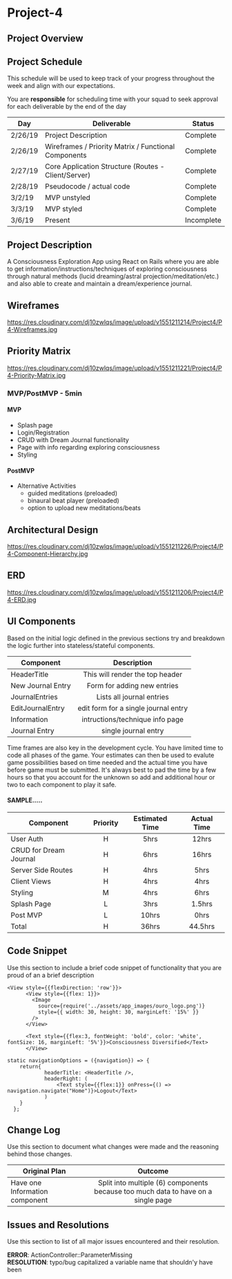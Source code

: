 # Project-4 

## Project Overview

## Project Schedule

This schedule will be used to keep track of your progress throughout the week and align with our expectations.  

You are **responsible** for scheduling time with your squad to seek approval for each deliverable by the end of the day

|  Day | Deliverable | Status
|---|---| ---|
|2/26/19| Project Description | Complete
|2/26/19| Wireframes / Priority Matrix / Functional Components | Complete
|2/27/19| Core Application Structure (Routes - Client/Server) | Complete
|2/28/19| Pseudocode / actual code | Complete
|3/2/19| MVP unstyled | Complete
|3/3/19| MVP styled | Complete
|3/6/19| Present | Incomplete


## Project Description

A Consciousness Exploration App using React on Rails where you are able to get information/instructions/techniques of exploring consciousness through natural methods (lucid dreaming/astral projection/meditation/etc.) and also able to create and maintain a dream/experience journal. 

## Wireframes

https://res.cloudinary.com/dj10zwlqs/image/upload/v1551211214/Project4/P4-Wireframes.jpg

## Priority Matrix

https://res.cloudinary.com/dj10zwlqs/image/upload/v1551211221/Project4/P4-Priority-Matrix.jpg

### MVP/PostMVP - 5min

#### MVP 

- Splash page 
- Login/Registration 
- CRUD with Dream Journal functionality 
- Page with info regarding exploring consciousness 
- Styling 

#### PostMVP 

- Alternative Activities 
    - guided meditations (preloaded) 
    - binaural beat player (preloaded) 
    - option to upload new meditations/beats

## Architectural Design

https://res.cloudinary.com/dj10zwlqs/image/upload/v1551211226/Project4/P4-Component-Hierarchy.jpg

## ERD

https://res.cloudinary.com/dj10zwlqs/image/upload/v1551211206/Project4/P4-ERD.jpg

## UI Components

Based on the initial logic defined in the previous sections try and breakdown the logic further into stateless/stateful components. 

| Component | Description | 
| --- | :---: |  
| HeaderTitle | This will render the top header | 
| New Journal Entry | Form for adding new entries | 
| JournalEntries | Lists all journal entries | 
| EditJournalEntry | edit form for a single journal entry | 
| Information | intructions/technique info page | 
| Journal Entry | single journal entry |  


Time frames are also key in the development cycle.  You have limited time to code all phases of the game.  Your estimates can then be used to evalute game possibilities based on time needed and the actual time you have before game must be submitted. It's always best to pad the time by a few hours so that you account for the unknown so add and additional hour or two to each component to play it safe.

#### SAMPLE.....
| Component | Priority | Estimated Time | Actual Time |
| --- | :---: |  :---: | :---: |
| User Auth | H | 5hrs| 12hrs |
| CRUD for Dream Journal | H | 6hrs| 16hrs |
| Server Side Routes | H | 4hrs| 5hrs |
| Client Views | H | 4hrs| 4hrs |
| Styling | M | 4hrs| 6hrs |
| Splash Page | L | 3hrs| 1.5hrs |
| Post MVP | L | 10hrs| 0hrs |
| Total | H | 36hrs| 44.5hrs | 

## Code Snippet

Use this section to include a brief code snippet of functionality that you are proud of an a brief description  

```
<View style={{flexDirection: 'row'}}>
      <View style={{flex: 1}}>
        <Image
          source={require('../assets/app_images/ouro_logo.png')}
          style={{ width: 30, height: 30, marginLeft: '15%' }}
        />
      </View>
      
      <Text style={{flex:3, fontWeight: 'bold', color: 'white', fontSize: 16, marginLeft: '5%'}}>Consciousness Diversified</Text>
      </View>
```

```
static navigationOptions = ({navigation}) => {
	return{
	    	headerTitle: <HeaderTitle />,
	    	headerRight: (
	    		<Text style={{flex:1}} onPress={() => navigation.navigate("Home")}>Logout</Text>
	    	)
	}
  };
```

## Change Log
 Use this section to document what changes were made and the reasoning behind those changes.  

| Original Plan | Outcome | 
| --- | :---: |  
| Have one Information component | Split into multiple (6) components because too much data to have on a single page | 

## Issues and Resolutions
 Use this section to list of all major issues encountered and their resolution.

**ERROR**: ActionController::ParameterMissing                           
**RESOLUTION**: typo/bug capitalized a variable name that shouldn'y have been

